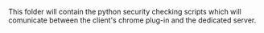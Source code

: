 This folder will contain the python security checking scripts which will comunicate between the client's chrome plug-in and the dedicated server.